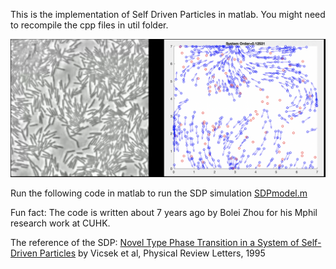 This is the implementation of Self Driven Particles in matlab. You might need to recompile the cpp files in util folder.

![Results](example.png)

Run the following code in matlab to run the SDP simulation [SDPmodel.m](SDPmodel.m)

Fun fact: The code is written about 7 years ago by Bolei Zhou for his Mphil research work at CUHK.

The reference of the SDP: [Novel Type Phase Transition in a System of Self-Driven Particles](https://journals.aps.org/prl/pdf/10.1103/PhysRevLett.75.1226) by Vicsek et al, Physical Review Letters, 1995
